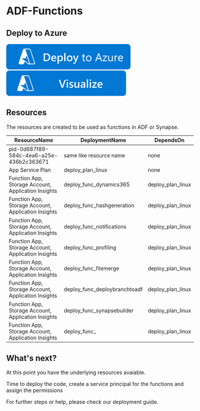 # ADF-Functions

## Deploy to Azure
[![Deploy To Azure](https://raw.githubusercontent.com/Azure/azure-quickstart-templates/master/1-CONTRIBUTION-GUIDE/images/deploytoazure.svg?sanitize=true)](https://portal.azure.com/#create/Microsoft.Template/uri/https%3A%2F%2Fraw.githubusercontent.com%2Foh22is%2FADF-Functions%2Fmain%2FmainTemplate.json)  [![Visualize](https://raw.githubusercontent.com/Azure/azure-quickstart-templates/master/1-CONTRIBUTION-GUIDE/images/visualizebutton.svg?sanitize=true)](https://armviz.io/#/?load=https%3A%2F%2Fraw.githubusercontent.com%2Foh22is%2FADF-Functions%2Fmain%2FmainTemplate.json)

## Resources

The resources are created to be used as functions in ADF or Synapse.

| ResourceName                            | DeploymentName | DependsOn |
|-----------------------------------------|----------------|-----------|
| pid-0d687f89-584c-4ea6-a25e-436b2c363671 | same like resource name | none      |  
| App Service Plan                         | deploy_plan_linux      | none      |  
| Function App, Storage Account, Application Insights | deploy_func_dynamics365 | deploy_plan_linux |   
| Function App, Storage Account, Application Insights | deploy_func_hashgeneration | deploy_plan_linux |   
| Function App, Storage Account, Application Insights | deploy_func_notifications | deploy_plan_linux |   
| Function App, Storage Account, Application Insights | deploy_func_profiling | deploy_plan_linux |   
| Function App, Storage Account, Application Insights | deploy_func_filemerge | deploy_plan_linux |
| Function App, Storage Account, Application Insights | deploy_func_deploybranchtoadf | deploy_plan_linux | 
| Function App, Storage Account, Application Insights | deploy_func_synapsebuilder | deploy_plan_linux | 
| Function App, Storage Account, Application Insights | deploy_func_ | deploy_plan_linux |    

## What's next?
At this point you have the underlying resources avaiable.

Time to deploy the code, create a service principal for the functions and assign the permissions 

For further steps or help, please check our deployment guide.
